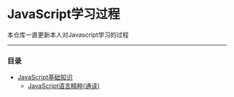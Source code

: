 # JavaScript学习过程

本仓库一直更新本人对Javascript学习的过程

***

### 目录

* [JavaScript基础知识](#)
  * [JavaScript语言精粹(通读)](#)
